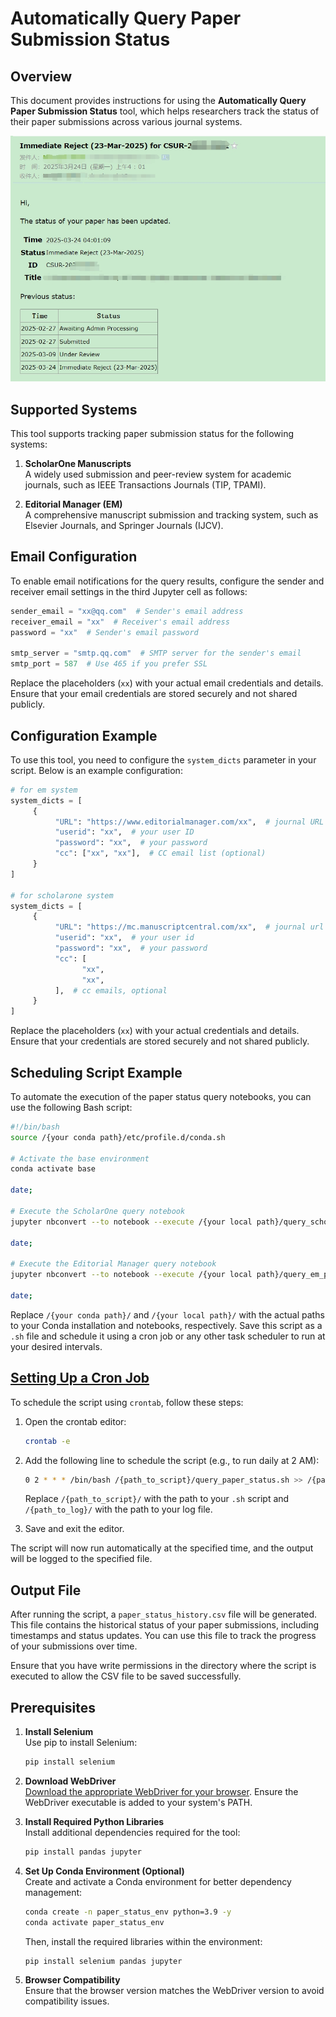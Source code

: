 # Automatically Query Paper Submission Status
## Overview

This document provides instructions for using the **Automatically Query Paper Submission Status** tool, which helps researchers track the status of their paper submissions across various journal systems.

![](email.png)

## Supported Systems

This tool supports tracking paper submission status for the following systems:

1. **ScholarOne Manuscripts**  
    A widely used submission and peer-review system for academic journals, such as IEEE Transactions Journals (TIP, TPAMI).

2. **Editorial Manager (EM)**  
    A comprehensive manuscript submission and tracking system, such as Elsevier Journals, and Springer Journals (IJCV).

## Email Configuration

To enable email notifications for the query results, configure the sender and receiver email settings in the third Jupyter cell as follows:

```python
sender_email = "xx@qq.com"  # Sender's email address
receiver_email = "xx"  # Receiver's email address
password = "xx"  # Sender's email password

smtp_server = "smtp.qq.com"  # SMTP server for the sender's email
smtp_port = 587  # Use 465 if you prefer SSL
```

Replace the placeholders (`xx`) with your actual email credentials and details. Ensure that your email credentials are stored securely and not shared publicly.

## Configuration Example

To use this tool, you need to configure the `system_dicts` parameter in your script. Below is an example configuration:

```python
# for em system
system_dicts = [
     {
          "URL": "https://www.editorialmanager.com/xx",  # journal URL
          "userid": "xx",  # your user ID
          "password": "xx",  # your password
          "cc": ["xx", "xx"],  # CC email list (optional)
     }
]

# for scholarone system
system_dicts = [
     {
          "URL": "https://mc.manuscriptcentral.com/xx",  # journal url
          "userid": "xx",  # your user id
          "password": "xx",  # your password
          "cc": [
                "xx",
                "xx",
          ],  # cc emails, optional
     }
]
```

Replace the placeholders (`xx`) with your actual credentials and details. Ensure that your credentials are stored securely and not shared publicly.

## Scheduling Script Example

To automate the execution of the paper status query notebooks, you can use the following Bash script:

```bash
#!/bin/bash
source /{your conda path}/etc/profile.d/conda.sh

# Activate the base environment
conda activate base

date;

# Execute the ScholarOne query notebook
jupyter nbconvert --to notebook --execute /{your local path}/query_scholarone_paper_status.ipynb

date;

# Execute the Editorial Manager query notebook
jupyter nbconvert --to notebook --execute /{your local path}/query_em_paper_status.ipynb

date;
```

Replace `/{your conda path}/` and `/{your local path}/` with the actual paths to your Conda installation and notebooks, respectively. Save this script as a `.sh` file and schedule it using a cron job or any other task scheduler to run at your desired intervals.

## [Setting Up a Cron Job](https://www.runoob.com/w3cnote/linux-crontab-tasks.html)

To schedule the script using `crontab`, follow these steps:

1. Open the crontab editor:
    ```bash
    crontab -e
    ```

2. Add the following line to schedule the script (e.g., to run daily at 2 AM):
    ```bash
    0 2 * * * /bin/bash /{path_to_script}/query_paper_status.sh >> /{path_to_log}/query_status.log 2>&1
    ```

    Replace `/{path_to_script}/` with the path to your `.sh` script and `/{path_to_log}/` with the path to your log file.

3. Save and exit the editor.

The script will now run automatically at the specified time, and the output will be logged to the specified file.

## Output File

After running the script, a `paper_status_history.csv` file will be generated. This file contains the historical status of your paper submissions, including timestamps and status updates. You can use this file to track the progress of your submissions over time.

Ensure that you have write permissions in the directory where the script is executed to allow the CSV file to be saved successfully.

## Prerequisites

1. **Install Selenium**  
    Use pip to install Selenium:
    ```bash
    pip install selenium
    ```

2. **Download WebDriver**  
    [Download the appropriate WebDriver for your browser](https://www.selenium.dev/documentation/webdriver/getting_started/install_drivers/). Ensure the WebDriver executable is added to your system's PATH.

3. **Install Required Python Libraries**  
    Install additional dependencies required for the tool:
    ```bash
    pip install pandas jupyter
    ```

4. **Set Up Conda Environment (Optional)**  
    Create and activate a Conda environment for better dependency management:
    ```bash
    conda create -n paper_status_env python=3.9 -y
    conda activate paper_status_env
    ```
    Then, install the required libraries within the environment:
    ```bash
    pip install selenium pandas jupyter
    ```

5. **Browser Compatibility**  
    Ensure that the browser version matches the WebDriver version to avoid compatibility issues.